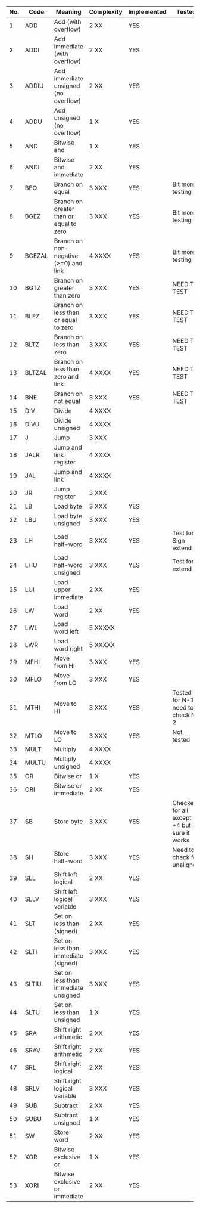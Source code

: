 

No.|Code  |   Meaning                                 | Complexity  | Implemented  | Tested   | New Test
---|------|-------------------------------------------|-------------|--------------|----------|----------
1|ADD   |  Add (with overflow)                      | 2  XX       | YES             |         | YES
2|ADDI  |  Add immediate (with overflow)            | 2  XX       | YES  	||YES
3|ADDIU |  Add immediate unsigned (no overflow)     | 2  XX       | YES |	| YES
4|ADDU  |  Add unsigned (no overflow)               | 1  X        | YES | | YES
5|AND   |  Bitwise and                              | 1  X        | YES | | YES
6|ANDI  |  Bitwise and immediate                    | 2  XX       | YES | | YES
7|BEQ   |  Branch on equal                          | 3  XXX      | YES | Bit more testing | UPDATED BEEQ
8|BGEZ  |  Branch on greater than or equal to zero  | 3  XXX      | YES | Bit more testing | YES
9|BGEZAL|  Branch on non-negative (>=0) and link    | 4  XXXX     | YES | Bit more testing | YES
10|BGTZ  |  Branch on greater than zero              | 3  XXX      | YES | NEED TO TEST | YES
11|BLEZ  |  Branch on less than or equal to zero     | 3  XXX      | YES | NEED TO TEST | YES
12|BLTZ  |  Branch on less than zero                 | 3  XXX      | YES | NEED TO TEST | YES
13|BLTZAL|  Branch on less than zero and link        | 4  XXXX     | YES | NEED TO TEST | YES
14|BNE   |  Branch on not equal                      | 3  XXX      | YES | NEED TO TEST | YES
15|DIV   |  Divide                                   | 4  XXXX     |     |
16|DIVU  |  Divide unsigned                          | 4  XXXX     |     |
17|J     |  Jump                                     | 3  XXX      |     |
18|JALR  |  Jump and link register                   | 4  XXXX     |     |
19|JAL   |  Jump and link                            | 4  XXXX     |     |
20|JR    |  Jump register                            | 3  XXX      |     |
21|LB    |  Load byte                                | 3  XXX      | YES | | YES
22|LBU   |  Load byte unsigned                       | 3  XXX      | YES    | | YES
23|LH    |  Load half-word                           | 3  XXX      | YES    | Test for Sign extend | YES
24|LHU   |  Load half-word unsigned                  | 3  XXX      | YES    | Test for 0 extend | YES
25|LUI   |  Load upper immediate                     | 2  XX       | YES    |
26|LW    |  Load word                                | 2  XX       | YES | | YES
27|LWL   |  Load word left                           | 5  XXXXX    |
28|LWR   |  Load word right                          | 5  XXXXX    |
29|MFHI  |  Move from HI                             | 3  XXX      | YES
30|MFLO  |  Move from LO                             | 3  XXX      | YES
31|MTHI  |  Move to HI                               | 3  XXX      | YES | Tested for N-1, need to check N-2 | YES
32|MTLO  |  Move to LO                               | 3  XXX      | YES | Not tested |YES
33|MULT  |  Multiply                                 | 4  XXXX     |
34|MULTU |  Multiply unsigned                        | 4  XXXX     |
35|OR    |  Bitwise or                               | 1  X        | YES | |YES
36|ORI   |  Bitwise or immediate                     | 2  XX       | YES | |YES
37|SB    |  Store byte                               | 3  XXX      | YES | Checked for all except +4 but im sure it works | YES
38|SH    |  Store half-word                          | 3  XXX      | YES | Need to check for unaligned | YES
39|SLL   |  Shift left logical                       | 2  XX       | YES | | YES
40|SLLV  |  Shift left logical variable              | 3  XXX      | YES | | YES
41|SLT   |  Set on less than (signed)                | 2  XX       | YES | | YES
42|SLTI  |  Set on less than immediate (signed)      | 3  XXX      | YES | | YES
43|SLTIU |  Set on less than immediate unsigned      | 3  XXX      | YES | | YES
44|SLTU  |  Set on less than unsigned                | 1  X        | YES | | YES
45|SRA   |  Shift right arithmetic                   | 2  XX       | YES
46|SRAV  |  Shift right arithmetic                   | 2  XX       | YES
47|SRL   |  Shift right logical                      | 2  XX       | YES
48|SRLV  |  Shift right logical variable             | 3  XXX      | YES
49|SUB   |  Subtract                                 | 2  XX       | YES
50|SUBU  |  Subtract unsigned                        | 1  X        | YES
51|SW    |  Store word                               | 2  XX       | YES
52|XOR   |  Bitwise exclusive or                     | 1  X        | YES
53|XORI  |  Bitwise exclusive or immediate           | 2  XX       | YES
